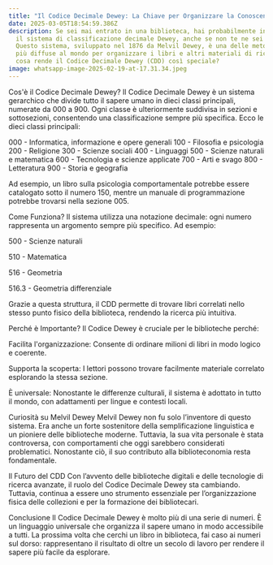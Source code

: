 ```yaml
---
title: "Il Codice Decimale Dewey: La Chiave per Organizzare la Conoscenza"
date: 2025-03-05T18:54:59.386Z
description: Se sei mai entrato in una biblioteca, hai probabilmente incontrato
  il sistema di classificazione decimale Dewey, anche se non te ne sei accorto.
  Questo sistema, sviluppato nel 1876 da Melvil Dewey, è una delle metodologie
  più diffuse al mondo per organizzare i libri e altri materiali di ricerca. Ma
  cosa rende il Codice Decimale Dewey (CDD) così speciale?
image: whatsapp-image-2025-02-19-at-17.31.34.jpeg
---
```

Cos'è il Codice Decimale Dewey?
Il Codice Decimale Dewey è un sistema gerarchico che divide tutto il sapere umano in dieci classi principali, numerate da 000 a 900. Ogni classe è ulteriormente suddivisa in sezioni e sottosezioni, consentendo una classificazione sempre più specifica. Ecco le dieci classi principali:

000 - Informatica, informazione e opere generali
100 - Filosofia e psicologia
200 - Religione
300 - Scienze sociali
400 - Linguaggi
500 - Scienze naturali e matematica
600 - Tecnologia e scienze applicate
700 - Arti e svago
800 - Letteratura
900 - Storia e geografia

Ad esempio, un libro sulla psicologia comportamentale potrebbe essere catalogato sotto il numero 150, mentre un manuale di programmazione potrebbe trovarsi nella sezione 005.

Come Funziona?
Il sistema utilizza una notazione decimale: ogni numero rappresenta un argomento sempre più specifico. Ad esempio:

500 - Scienze naturali

510 - Matematica

516 - Geometria

516.3 - Geometria differenziale

Grazie a questa struttura, il CDD permette di trovare libri correlati nello stesso punto fisico della biblioteca, rendendo la ricerca più intuitiva.

Perché è Importante?
Il Codice Dewey è cruciale per le biblioteche perché:

Facilita l'organizzazione: Consente di ordinare milioni di libri in modo logico e coerente.

Supporta la scoperta: I lettori possono trovare facilmente materiale correlato esplorando la stessa sezione.

È universale: Nonostante le differenze culturali, il sistema è adottato in tutto il mondo, con adattamenti per lingue e contesti locali.

Curiosità su Melvil Dewey
Melvil Dewey non fu solo l’inventore di questo sistema. Era anche un forte sostenitore della semplificazione linguistica e un pioniere delle biblioteche moderne. Tuttavia, la sua vita personale è stata controversa, con comportamenti che oggi sarebbero considerati problematici. Nonostante ciò, il suo contributo alla biblioteconomia resta fondamentale.

Il Futuro del CDD
Con l’avvento delle biblioteche digitali e delle tecnologie di ricerca avanzate, il ruolo del Codice Decimale Dewey sta cambiando. Tuttavia, continua a essere uno strumento essenziale per l’organizzazione fisica delle collezioni e per la formazione dei bibliotecari.

Conclusione
Il Codice Decimale Dewey è molto più di una serie di numeri. È un linguaggio universale che organizza il sapere umano in modo accessibile a tutti. La prossima volta che cerchi un libro in biblioteca, fai caso ai numeri sul dorso: rappresentano il risultato di oltre un secolo di lavoro per rendere il sapere più facile da esplorare.